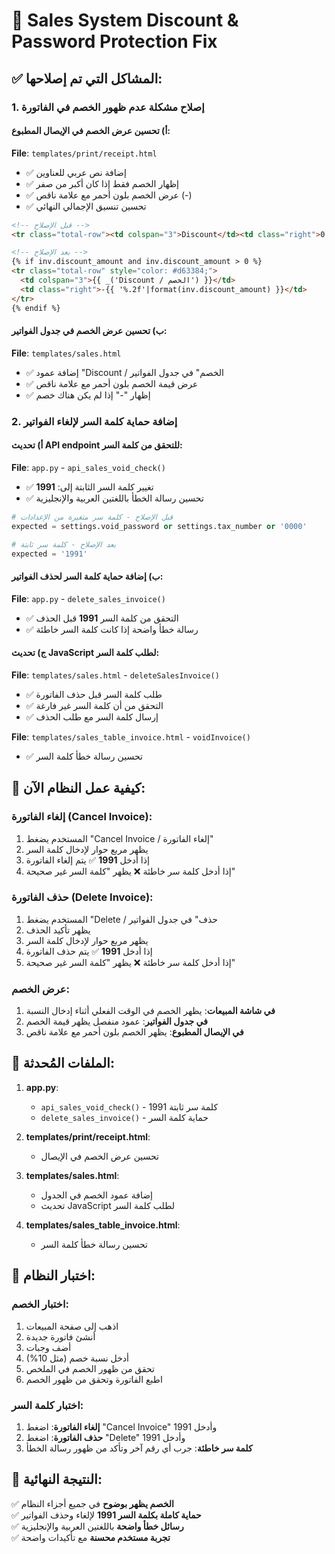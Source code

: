 # 🔧 Sales System Discount & Password Protection Fix

## ✅ **المشاكل التي تم إصلاحها:**

### 1. **إصلاح مشكلة عدم ظهور الخصم في الفاتورة**

#### أ) تحسين عرض الخصم في الإيصال المطبوع:
**File**: `templates/print/receipt.html`
- ✅ إضافة نص عربي للعناوين
- ✅ إظهار الخصم فقط إذا كان أكبر من صفر
- ✅ عرض الخصم بلون أحمر مع علامة ناقص (-)
- ✅ تحسين تنسيق الإجمالي النهائي

```html
<!-- قبل الإصلاح -->
<tr class="total-row"><td colspan="3">Discount</td><td class="right">0.00</td></tr>

<!-- بعد الإصلاح -->
{% if inv.discount_amount and inv.discount_amount > 0 %}
<tr class="total-row" style="color: #d63384;">
  <td colspan="3">{{ _('Discount / الخصم') }}</td>
  <td class="right">-{{ '%.2f'|format(inv.discount_amount) }}</td>
</tr>
{% endif %}
```

#### ب) تحسين عرض الخصم في جدول الفواتير:
**File**: `templates/sales.html`
- ✅ إضافة عمود "Discount / الخصم" في جدول الفواتير
- ✅ عرض قيمة الخصم بلون أحمر مع علامة ناقص
- ✅ إظهار "-" إذا لم يكن هناك خصم

### 2. **إضافة حماية كلمة السر لإلغاء الفواتير**

#### أ) تحديث API endpoint للتحقق من كلمة السر:
**File**: `app.py` - `api_sales_void_check()`
- ✅ تغيير كلمة السر الثابتة إلى: **1991**
- ✅ تحسين رسالة الخطأ باللغتين العربية والإنجليزية

```python
# قبل الإصلاح - كلمة سر متغيرة من الإعدادات
expected = settings.void_password or settings.tax_number or '0000'

# بعد الإصلاح - كلمة سر ثابتة
expected = '1991'
```

#### ب) إضافة حماية كلمة السر لحذف الفواتير:
**File**: `app.py` - `delete_sales_invoice()`
- ✅ التحقق من كلمة السر **1991** قبل الحذف
- ✅ رسالة خطأ واضحة إذا كانت كلمة السر خاطئة

#### ج) تحديث JavaScript لطلب كلمة السر:
**File**: `templates/sales.html` - `deleteSalesInvoice()`
- ✅ طلب كلمة السر قبل حذف الفاتورة
- ✅ التحقق من أن كلمة السر غير فارغة
- ✅ إرسال كلمة السر مع طلب الحذف

**File**: `templates/sales_table_invoice.html` - `voidInvoice()`
- ✅ تحسين رسالة خطأ كلمة السر

## 🎯 **كيفية عمل النظام الآن:**

### إلغاء الفاتورة (Cancel Invoice):
1. المستخدم يضغط "Cancel Invoice / إلغاء الفاتورة"
2. يظهر مربع حوار لإدخال كلمة السر
3. إذا أدخل **1991** ✅ يتم إلغاء الفاتورة
4. إذا أدخل كلمة سر خاطئة ❌ يظهر "كلمة السر غير صحيحة"

### حذف الفاتورة (Delete Invoice):
1. المستخدم يضغط "Delete / حذف" في جدول الفواتير
2. يظهر تأكيد الحذف
3. يظهر مربع حوار لإدخال كلمة السر
4. إذا أدخل **1991** ✅ يتم حذف الفاتورة
5. إذا أدخل كلمة سر خاطئة ❌ يظهر "كلمة السر غير صحيحة"

### عرض الخصم:
1. **في شاشة المبيعات**: يظهر الخصم في الوقت الفعلي أثناء إدخال النسبة
2. **في جدول الفواتير**: عمود منفصل يظهر قيمة الخصم
3. **في الإيصال المطبوع**: يظهر الخصم بلون أحمر مع علامة ناقص

## 🔧 **الملفات المُحدثة:**

1. **app.py**:
   - `api_sales_void_check()` - كلمة سر ثابتة 1991
   - `delete_sales_invoice()` - حماية كلمة السر

2. **templates/print/receipt.html**:
   - تحسين عرض الخصم في الإيصال

3. **templates/sales.html**:
   - إضافة عمود الخصم في الجدول
   - تحديث JavaScript لطلب كلمة السر

4. **templates/sales_table_invoice.html**:
   - تحسين رسالة خطأ كلمة السر

## 🧪 **اختبار النظام:**

### اختبار الخصم:
1. اذهب إلى صفحة المبيعات
2. أنشئ فاتورة جديدة
3. أضف وجبات
4. أدخل نسبة خصم (مثل 10%)
5. تحقق من ظهور الخصم في الملخص
6. اطبع الفاتورة وتحقق من ظهور الخصم

### اختبار كلمة السر:
1. **إلغاء الفاتورة**: اضغط "Cancel Invoice" وأدخل 1991
2. **حذف الفاتورة**: اضغط "Delete" وأدخل 1991
3. **كلمة سر خاطئة**: جرب أي رقم آخر وتأكد من ظهور رسالة الخطأ

## 🎉 **النتيجة النهائية:**

✅ **الخصم يظهر بوضوح** في جميع أجزاء النظام  
✅ **حماية كاملة بكلمة السر 1991** لإلغاء وحذف الفواتير  
✅ **رسائل خطأ واضحة** باللغتين العربية والإنجليزية  
✅ **تجربة مستخدم محسنة** مع تأكيدات واضحة
